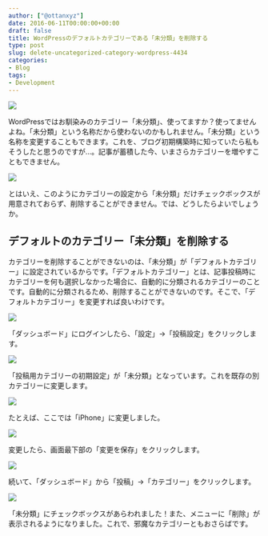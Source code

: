 ```yaml
---
author: ["@ottanxyz"]
date: 2016-06-11T00:00:00+00:00
draft: false
title: WordPressのデフォルトカテゴリーである「未分類」を削除する
type: post
slug: delete-uncategorized-category-wordpress-4434
categories:
- Blog
tags:
- Development
---
```


![](/uploads/2016/06/160611-575c0abb02e8f.jpg)






WordPressではお馴染みのカテゴリー「未分類」、使ってますか？使ってませんよね。「未分類」という名称だから使わないのかもしれません。「未分類」という名称を変更することもできます。これを、ブログ初期構築時に知っていたら私もそうしたと思うのですが…。記事が蓄積した今、いまさらカテゴリーを増やすこともできません。





![](/uploads/2016/06/160611-575c0ac191ff2.png)






とはいえ、このようにカテゴリーの設定から「未分類」だけチェックボックスが用意されておらず、削除することができません。では、どうしたらよいでしょうか。





## デフォルトのカテゴリー「未分類」を削除する





カテゴリーを削除することができないのは、「未分類」が「デフォルトカテゴリー」に設定されているからです。「デフォルトカテゴリー」とは、記事投稿時にカテゴリーを何も選択しなかった場合に、自動的に分類されるカテゴリーのことです。自動的に分類されるため、削除することができないのです。そこで、「デフォルトカテゴリー」を変更すれば良いわけです。





![](/uploads/2016/06/160611-575c0acf2f680.png)






「ダッシュボード」にログインしたら、「設定」→「投稿設定」をクリックします。





![](/uploads/2016/06/160611-575c0ad6d91be.png)






「投稿用カテゴリーの初期設定」が「未分類」となっています。これを既存の別カテゴリーに変更します。





![](/uploads/2016/06/160611-575c0add6d37e.png)






たとえば、ここでは「iPhone」に変更しました。





![](/uploads/2016/06/160611-575c0ae48d780.png)






変更したら、画面最下部の「変更を保存」をクリックします。





![](/uploads/2016/06/160611-575c0ae985ea0.png)






続いて、「ダッシュボード」から「投稿」→「カテゴリー」をクリックします。





![](/uploads/2016/06/160611-575c0aef8206e.png)






「未分類」にチェックボックスがあらわれました！また、メニューに「削除」が表示されるようになりました。これで、邪魔なカテゴリーともおさらばです。

